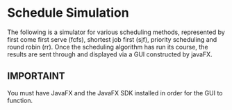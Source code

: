# Schedule Simulation
The following is a simulator for various scheduling methods, represented by first come first serve (fcfs), shortest job first (sjf), priority scheduling and round robin (rr). Once the scheduling algorithm has run its course, the results are sent through and displayed via a GUI constructed by javaFX. 
## IMPORTAINT
You must have JavaFX and the JavaFX SDK installed in order for the GUI to function.
